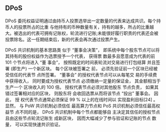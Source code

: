 ## **DPoS**

 DPoS 委托权益证明通过由持币人投票选举出一定数量的代表来达成共识。每个持币人的投票所占的比重 与他持有的币种数量有关，持有的越多，所占的比重越大。被选出的代表可拥有记账权，轮流进行记账;未能很好履行职责的代表还会被投票除名。这一任期结束后，新的代表会再次通过投票产生。

DPoS 共识机制的基本思路类 似于 “董事会决策”， 即系统中每个股东节点可以将 其持有的股份权益作为选票授予一个代表， 获得票 数最多且愿意成为代表的前 101 个节点将进入 “董 事会”， 按照既定的时间表轮流对交易进行打包结算 并且签署 (即生产) 一个新区块。 每个区块被签署之 前， 必须先验证前一个区块已经被受信任的代表节 点所签署。 “董事会” 的授权代表节点可以从每笔交 易的手续费中获得收入， 同时要成为授权代表节点 必须缴纳一定量的保证金， 其金额相当于生产一个 区块收入的 100 倍。 授权代表节点必须对其他股东 节点负责， 如果其错过签署相对应的区块， 则股东将 会收回选票从而将该节点 “投出” 董事会。 因此， 授 权代表节点通常必须保证 99 % 以上的在线时间以 实现盈利目标[24] 。 显然， 与 PoW 共识机制必须信任 最高算力节点和 PoS 共识机制必须信任最高权益节 点不同的是， DPoS 共识机制中每个节点都能够自 主决定其信任的授权节点且由这些节点轮流记账生 成新区块， 因而大幅减少了参与验证和记账的节点 数量， 可以实现快速共识验证。